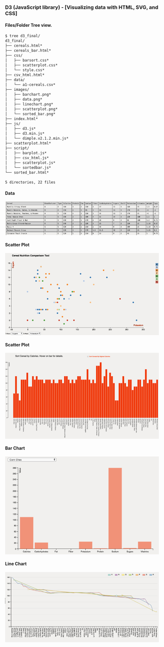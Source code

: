 ### D3 (JavaScript library) - [Visualizing data with HTML, SVG, and CSS]

#### Files/Folder Tree view.
```
$ tree d3_final/
d3_final/
├── cereals.html*
├── cereals_bar.html*
├── css/
│   ├── barsort.css*
│   ├── scatterplot.css*
│   └── style.css*
├── csv_html.html*
├── data/
│   └── a1-cereals.csv*
├── images/
│   ├── barchart.png*
│   ├── data.png*
│   ├── linechart.png*
│   ├── scatterplot.png*
│   └── sorted_bar.png*
├── index.html*
├── js/
│   ├── d3.js*
│   ├── d3.min.js*
│   └── dimple.v2.1.2.min.js*
├── scatterplot.html*
├── script/
│   ├── barplot.js*
│   ├── csv_html.js*
│   ├── scatterplot.js*
│   └── sortedbar.js*
└── sorted_bar.html*

5 directories, 22 files
```

#### Data
![Data](images/data.png)

#### Scatter Plot
![Scatter Plot](images/scatterplot.png)

#### Scatter Plot
![Sorted Bar](images/sorted_bar.png)

#### Bar Chart
![Bar Chart](images/barchart.png)

#### Line Chart
![Line Chart](images/linechart.png)
